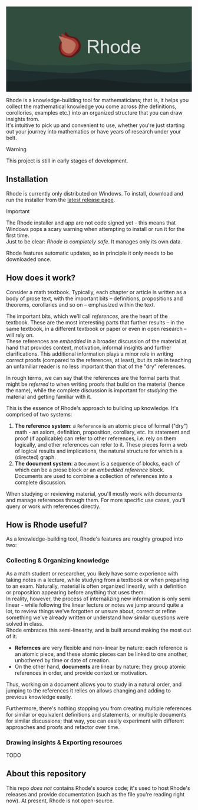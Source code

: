 <img src="splash.gif" align="center" alt="rhode logo" /><br/>

Rhode is a knowledge-building tool for mathematicians; that is, it helps you collect the mathematical knowledge you come across (the definitions, corollories, examples etc.) into an organized structure that you can draw insights from.  
It's intuitive to pick up and convenient to use, whether you're just starting out your journey into mathematics or have years of research under your belt.

> [!WARNING]
> This project is still in early stages of development.

## Installation
Rhode is currently only distributed on Windows.
To install, download and run the installer from the [latest release page](https://github.com/NitzanHen/bigmath/releases/latest).

> [!IMPORTANT]
> The Rhode installer and app are not code signed yet - this means that Windows pops a scary warning when attempting to install or run it for the first time.  
> Just to be clear: *Rhode is completely safe*. It manages only its own data.

Rhode features automatic updates, so in principle it only needs to be downloaded once.

## How does it work?
Consider a math textbook. Typically, each chapter or article is written as a body of prose text, with the important bits – definitions, propositions and theorems, corollaries and so on – emphasized within the text.

The important bits, which we'll call *references*, are the heart of the textbook. These are the most interesting parts that further results – in the same textbook, in a different textbook or paper or even in open research – will rely on.  
These references are *embedded* in a broader discussion of the material at hand that provides context, motivation, informal insights and further clarifications. This additional information plays a minor role in writing correct proofs (compared to the references, at least), but its role in teaching an unfamiliar reader is no less important than that of the "dry" references.

In rough terms, we can say that the references are the formal parts that might be *referred* to when writing proofs that build on the material (hence the name), while the complete discussion is important for *studying* the material and getting familiar with it.

This is the essence of Rhode's approach to building up knowledge. It's comprised of two systems:
1. **The reference system**: a `Reference` is an atomic piece of formal ("dry") math - an axiom, definition, proposition, corollary, etc. Its statement and proof (if applicable) can refer to other references, i.e. rely on them logically, and other references can refer to it. These pieces form a web of logical results and implications, the natural structure for which is a (directed) graph.
2. **The document system**: a `Document` is a sequence of blocks, each of which can be a prose block or an *embedded reference* block. Documents are used to combine a collection of references into a complete discussion.

When studying or reviewing material, you'll mostly work with documents and manage references through them. For more specific use cases, you'll query or work with references directly.

## How is Rhode useful?
As a knowledge-building tool, Rhode's features are roughly grouped into two: 

### Collecting & Organizing knowledge
As a math student or researcher, you likely have some experience with taking notes in a lecture, while studying from a textbook or when preparing to an exam. Naturally, material is often organized linearily, with a definition or proposition appearing before anything that uses them.   
In reality, however, the process of internalizing new information is only semi linear - while following the linear lecture or notes we jump around quite a lot, to review things we've forgotten or unsure about, correct or refine something we've already written or understand how similar questions were solved in class.  
Rhode embraces this semi-linearity, and is built around making the most out of it: 

- **Refernces** are very flexible and non-linear by nature: each reference is an atomic piece, and these atomic pieces can be linked to one another, unbothered by time or date of creation.  
- On the other hand, **documents** are linear by nature: they group atomic references in order, and provide context or motivation. 

Thus, working on a document allows you to study in a natural order, and jumping to the references it relies on allows changing and adding to previous knowledge easily.

Furthermore, there's nothing stopping you from creating multiple references for similar or equivalent definitions and statements, or multiple documents for similar discussions; that way, you can easily experiment with different approaches and proofs and refactor over time.

### Drawing insights & Exporting resources
TODO

## About this repository
This repo *does not* contains Rhode's source code; it's used to host Rhode's releases and provide documentation (such as the file you're reading right now).
At present, Rhode is not open-source.